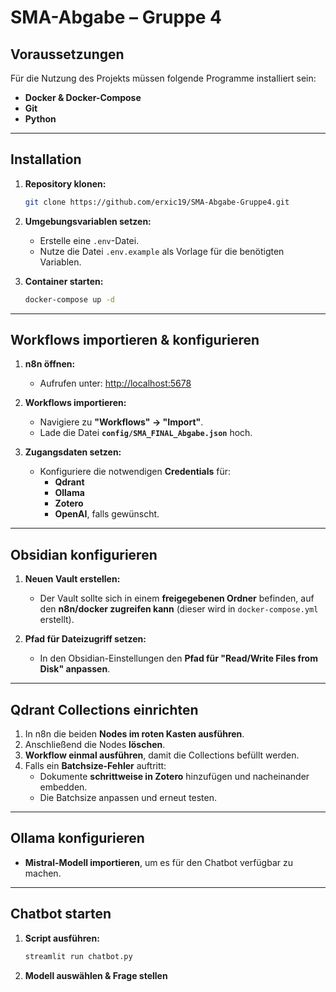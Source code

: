 # **SMA-Abgabe – Gruppe 4**  

## **Voraussetzungen**  
Für die Nutzung des Projekts müssen folgende Programme installiert sein:  
- **Docker & Docker-Compose**  
- **Git**  
- **Python**  

---

## **Installation**  
1. **Repository klonen:**  
   ```bash
   git clone https://github.com/erxic19/SMA-Abgabe-Gruppe4.git
   ```
2. **Umgebungsvariablen setzen:**  
   - Erstelle eine `.env`-Datei.  
   - Nutze die Datei `.env.example` als Vorlage für die benötigten Variablen.  

3. **Container starten:**  
   ```bash
   docker-compose up -d
   ```

---

## **Workflows importieren & konfigurieren**  

1. **n8n öffnen:**  
   - Aufrufen unter: [http://localhost:5678](http://localhost:5678)  

2. **Workflows importieren:**  
   - Navigiere zu **"Workflows" → "Import"**.  
   - Lade die Datei **`config/SMA_FINAL_Abgabe.json`** hoch.  

3. **Zugangsdaten setzen:**  
   - Konfiguriere die notwendigen **Credentials** für:  
     - **Qdrant**  
     - **Ollama**  
     - **Zotero**
     - **OpenAI**, falls gewünscht. 

---

## **Obsidian konfigurieren**  
1. **Neuen Vault erstellen:**  
   - Der Vault sollte sich in einem **freigegebenen Ordner** befinden, auf den **n8n/docker zugreifen kann** (dieser wird in `docker-compose.yml` erstellt).  

2. **Pfad für Dateizugriff setzen:**  
   - In den Obsidian-Einstellungen den **Pfad für "Read/Write Files from Disk" anpassen**.  

---

## **Qdrant Collections einrichten**  
1. In n8n die beiden **Nodes im roten Kasten ausführen**.  
2. Anschließend die Nodes **löschen**.
3. **Workflow einmal ausführen**, damit die Collections befüllt werden.  
4. Falls ein **Batchsize-Fehler** auftritt:  
   - Dokumente **schrittweise in Zotero** hinzufügen und nacheinander embedden.  
   - Die Batchsize anpassen und erneut testen.  

---

## **Ollama konfigurieren**  
- **Mistral-Modell importieren**, um es für den Chatbot verfügbar zu machen.  

---

## **Chatbot starten**  
1. **Script ausführen:**  
   ```bash
   streamlit run chatbot.py
   ```
2. **Modell auswählen & Frage stellen**  
